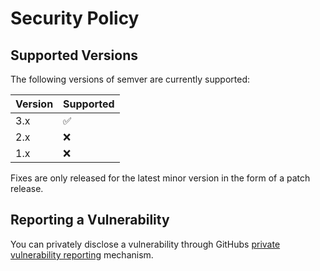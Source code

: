 # Security Policy

## Supported Versions

The following versions of semver are currently supported:

| Version | Supported          |
| ------- | ------------------ |
| 3.x     | :white_check_mark: |
| 2.x     | :x:                |
| 1.x     | :x:                |

Fixes are only released for the latest minor version in the form of a patch release.

## Reporting a Vulnerability

You can privately disclose a vulnerability through GitHubs
[private vulnerability reporting](https://github.com/khulnasoft-lab/goctl-semver/security/advisories)
mechanism.
